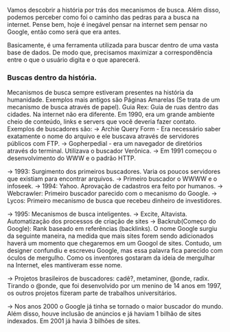 Vamos descobrir a história por trás dos mecanismos de busca. Além disso, podemos perceber como foi o caminho das pedras para a busca na internet. Pense bem, hoje é inegável pensar na internet sem pensar no Google, então como será que era antes.

Basicamente, é uma ferramenta utilizada para buscar dentro de uma vasta base de dados. De modo que, precisamos maximizar a correspondência entre o que o usuário digita e o que aparecerá.

### Buscas dentro da história.
Mecanismos de busca sempre estiveram presentes na história da humanidade. Exemplos mais antigos são Páginas Amarelas (Se trata de um mecanismo de busca através de papel).
Guia Rex: Guia de ruas dentro das cidades.
Na internet não era diferente. Em 1990, era um grande ambiente cheio de conteúdo, links e servers que você deveria fazer contato.
Exemplos de buscadores são:
-> Archie Query Form - Era necessário saber exatamente o nome do arquivo e ele buscava através de servidores públicos com FTP.
-> Gopherpedial - era um navegador de diretórios através do terminal. Utilizava o buscador Verônica.
-> Em 1991 começou o desenvolvimento do WWW e o padrão HTTP.

-> 1993: Surgimento dos primeiros buscadores. Varia os poucos servidores que existiam para encontrar arquivos. 
-> Primeiro buscador o WWWW e o infoseek.
-> 1994: Yahoo. Aprovação de cadastros era feito por humanos.
-> Webcrawler: Primeiro buscador parecido com o mecanismo do Google.
-> Lycos: Primeiro mecanismo de busca que recebeu dinheiro de investidores.

-> 1995: Mecanismos de busca inteligentes.
-> Excite, Altavista. Automatização dos processos de criação de sites
-> Backrub(Começo do Google): Rank baseado em referências (backlinks).
	O nome Google surgiu da seguinte maneira, na medida que mais sites forem sendo adicionados haverá um momento que chegaremos em um Googol de sites. Contudo, um designer confundiu e escreveu Google, mas essa palavra fica parecido com óculos de mergulho. Como os inventores gostaram da ideia de mergulhar na Internet, eles mantiveram esse nome.

-> Projetos brasileiros de buscadores: cadê?, metaminer, @onde, radix. Tirando o @onde, que foi desenvolvido por um menino de 14 anos em 1997, os outros projetos fizeram parte de trabalhos universitários.

-> Nos anos 2000 o Google já tinha se tornado o maior buscador do mundo. Além disso, houve inclusão de anúncios e já haviam 1 bilhão de sites indexados. Em 2001 já havia 3 bilhões de sites. 

